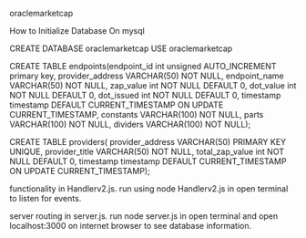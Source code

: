 oraclemarketcap


How to Initialize Database
On mysql

CREATE DATABASE oraclemarketcap
USE oraclemarketcap

CREATE TABLE endpoints(endpoint_id int unsigned AUTO_INCREMENT primary key,
provider_address VARCHAR(50) NOT NULL,
endpoint_name VARCHAR(50) NOT NULL,
zap_value int NOT NULL DEFAULT 0,
dot_value int NOT NULL DEFAULT 0,
dot_issued int NOT NULL DEFAULT 0, 
timestamp timestamp DEFAULT CURRENT_TIMESTAMP ON UPDATE CURRENT_TIMESTAMP,
constants VARCHAR(100) NOT NULL,
parts VARCHAR(100) NOT NULL,
dividers VARCHAR(100) NOT NULL);

CREATE TABLE providers(
provider_address VARCHAR(50) PRIMARY KEY UNIQUE,
provider_title VARCHAR(50) NOT NULL,
total_zap_value int NOT NULL DEFAULT 0,
timestamp timestamp DEFAULT CURRENT_TIMESTAMP ON UPDATE CURRENT_TIMESTAMP); 

functionality in Handlerv2.js. run using
node Handlerv2.js
in open terminal to listen for events.

server routing in server.js. run
node server.js
in open terminal and open localhost:3000 on internet browser to see database information.